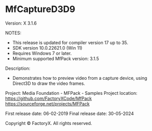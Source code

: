# MfCaptureD3D9
Version: X 3.1.6

NOTES: 
 - This release is updated for compiler version 17 up to 35.
 - SDK version 10.0.22621.0 (Win 11)
 - Requires Windows 7 or later.
 - Minimum supported MfPack version: 3.1.5

Description:
 -  Demonstrates how to preview video from a capture device,
    using Direct3D to draw the video frames.

Project: Media Foundation - MFPack - Samples
Project location: https://github.com/FactoryXCode/MfPack
                  https://sourceforge.net/projects/MFPack

First release date: 06-02-2019
Final release date: 30-05-2024

Copyright © FactoryX. All rights reserved.